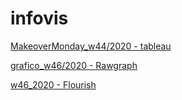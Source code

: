 # infovis
[MakeoverMonday_w44/2020 - tableau](https://alebrizuelan721.github.io/infovis/w44_tableau.html)

[grafico_w46/2020 - Rawgraph](https://alebrizuelan721.github.io/infovis/w46_rawgraph.html)

[w46_2020 - Flourish](https://alebrizuelan721.github.io/infovis/w46_flourish.html)



